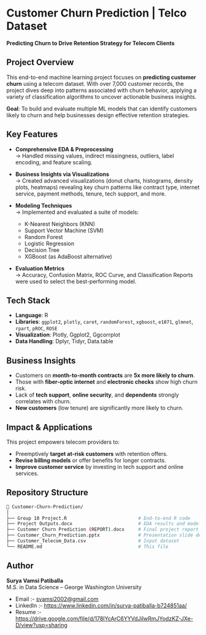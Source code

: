 # Customer Churn Prediction | Telco Dataset

**Predicting Churn to Drive Retention Strategy for Telecom Clients**


## Project Overview

This end-to-end machine learning project focuses on **predicting customer churn** using a telecom dataset. With over 7,000 customer records, the project dives deep into patterns associated with churn behavior, applying a variety of classification algorithms to uncover actionable business insights.

**Goal**: To build and evaluate multiple ML models that can identify customers likely to churn and help businesses design effective retention strategies.


## Key Features

- **Comprehensive EDA & Preprocessing**  
  → Handled missing values, indirect missingness, outliers, label encoding, and feature scaling.

- **Business Insights via Visualizations**  
  → Created advanced visualizations (donut charts, histograms, density plots, heatmaps) revealing key churn patterns like contract type, internet service, payment methods, tenure, tech support, and more.

- **Modeling Techniques**  
  → Implemented and evaluated a suite of models:
  - K-Nearest Neighbors (KNN)
  - Support Vector Machine (SVM)
  - Random Forest
  - Logistic Regression
  - Decision Tree
  - XGBoost (as AdaBoost alternative)

- **Evaluation Metrics**  
  → Accuracy, Confusion Matrix, ROC Curve, and Classification Reports were used to select the best-performing model.


## Tech Stack

- **Language**: R
- **Libraries**: `ggplot2`, `plotly`, `caret`, `randomForest`, `xgboost`, `e1071`, `glmnet`, `rpart`, `pROC`, `ROSE`
- **Visualization**: Plotly, Ggplot2, Ggcorrplot
- **Data Handling**: Dplyr, Tidyr, Data.table


## Business Insights

- Customers on **month-to-month contracts** are **5x more likely to churn**.
- Those with **fiber-optic internet** and **electronic checks** show high churn risk.
- Lack of **tech support**, **online security**, and **dependents** strongly correlates with churn.
- **New customers** (low tenure) are significantly more likely to churn.


## Impact & Applications

This project empowers telecom providers to:
- Preemptively **target at-risk customers** with retention offers.
- **Revise billing models** or offer benefits for longer contracts.
- **Improve customer service** by investing in tech support and online services.


## Repository Structure

```bash
📂 Customer-Churn-Prediction/
│
├── Group 10 Project.R                          # End-to-end R code
├── Project Outputs.docx                        # EDA results and model evaluations
├── Customer Churn Prediction (REPORT).docx     # Final project report
├── Customer_Churn_Prediction.pptx              # Presentation slide deck
├── Customer_Telecom_Data.csv                   # Input dataset
└── README.md                                   # This file
```


## Author

**Surya Vamsi Patiballa**  
M.S. in Data Science – George Washington University

- Email :- svamsi2002@gmail.com
- LinkedIn :- https://www.linkedin.com/in/surya-patiballa-b724851aa/
- Resume  :-  https://drive.google.com/file/d/178IYcArC6YYVdJiIwRmJYodzKZ-JXe-D/view?usp=sharing
